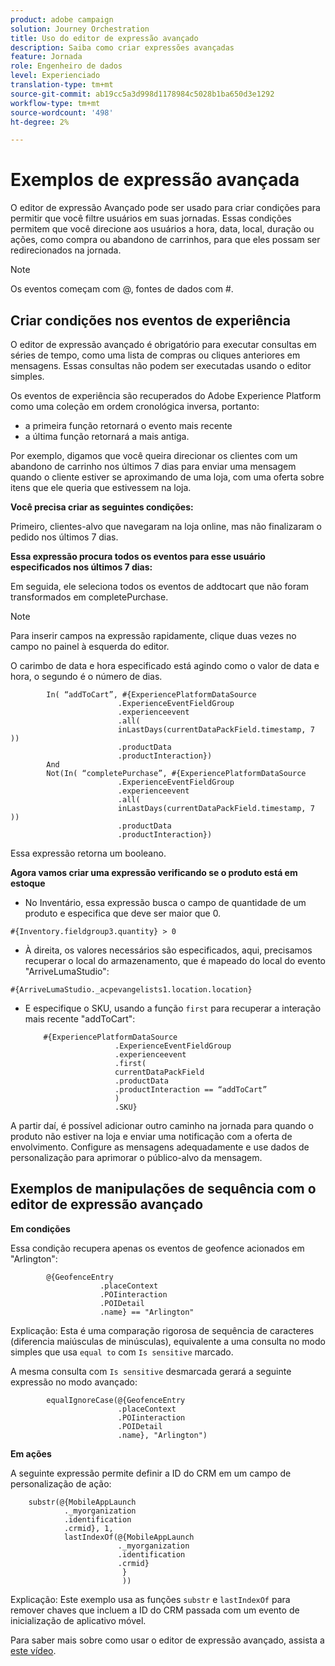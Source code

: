 ```yaml
---
product: adobe campaign
solution: Journey Orchestration
title: Uso do editor de expressão avançado
description: Saiba como criar expressões avançadas
feature: Jornada
role: Engenheiro de dados
level: Experienciado
translation-type: tm+mt
source-git-commit: ab19cc5a3d998d1178984c5028b1ba650d3e1292
workflow-type: tm+mt
source-wordcount: '498'
ht-degree: 2%

---
```



# Exemplos de expressão avançada

O editor de expressão Avançado pode ser usado para criar condições para permitir que você filtre usuários em suas jornadas. Essas condições permitem que você direcione aos usuários a hora, data, local, duração ou ações, como compra ou abandono de carrinhos, para que eles possam ser redirecionados na jornada.

>[!NOTE]
>
>Os eventos começam com @, fontes de dados com #.

## Criar condições nos eventos de experiência

O editor de expressão avançado é obrigatório para executar consultas em séries de tempo, como uma lista de compras ou cliques anteriores em mensagens. Essas consultas não podem ser executadas usando o editor simples.

Os eventos de experiência são recuperados do Adobe Experience Platform como uma coleção em ordem cronológica inversa, portanto:

* a primeira função retornará o evento mais recente
* a última função retornará a mais antiga.

Por exemplo, digamos que você queira direcionar os clientes com um abandono de carrinho nos últimos 7 dias para enviar uma mensagem quando o cliente estiver se aproximando de uma loja, com uma oferta sobre itens que ele queria que estivessem na loja.

**Você precisa criar as seguintes condições:**

Primeiro, clientes-alvo que navegaram na loja online, mas não finalizaram o pedido nos últimos 7 dias.

<!--**This expression looks for a specified value in a string value:**

`In (“addToCart”, #{field reference from experience event})`-->

**Essa expressão procura todos os eventos para esse usuário especificados nos últimos 7 dias:**

Em seguida, ele seleciona todos os eventos de addtocart que não foram transformados em completePurchase.

>[!NOTE]
>
>Para inserir campos na expressão rapidamente, clique duas vezes no campo no painel à esquerda do editor.

O carimbo de data e hora especificado está agindo como o valor de data e hora, o segundo é o número de dias.

```
        In( “addToCart”, #{ExperiencePlatformDataSource
                        .ExperienceEventFieldGroup
                        .experienceevent
                        .all(
                        inLastDays(currentDataPackField.timestamp, 7 ))
                        .productData
                        .productInteraction})
        And
        Not(In( “completePurchase”, #{ExperiencePlatformDataSource
                        .ExperienceEventFieldGroup
                        .experienceevent
                        .all(
                        inLastDays(currentDataPackField.timestamp, 7 ))
                        .productData
                        .productInteraction})
```

Essa expressão retorna um booleano.

**Agora vamos criar uma expressão verificando se o produto está em estoque**

* No Inventário, essa expressão busca o campo de quantidade de um produto e especifica que deve ser maior que 0.

`#{Inventory.fieldgroup3.quantity} > 0`

* À direita, os valores necessários são especificados, aqui, precisamos recuperar o local do armazenamento, que é mapeado do local do evento &quot;ArriveLumaStudio&quot;:

`#{ArriveLumaStudio._acpevangelists1.location.location}`

* E especifique o SKU, usando a função `first` para recuperar a interação mais recente &quot;addToCart&quot;:

   ```
       #{ExperiencePlatformDataSource
                       .ExperienceEventFieldGroup
                       .experienceevent
                       .first(
                       currentDataPackField
                       .productData
                       .productInteraction == “addToCart”
                       )
                       .SKU}
   ```

A partir daí, é possível adicionar outro caminho na jornada para quando o produto não estiver na loja e enviar uma notificação com a oferta de envolvimento. Configure as mensagens adequadamente e use dados de personalização para aprimorar o público-alvo da mensagem.

## Exemplos de manipulações de sequência com o editor de expressão avançado

**Em condições**

Essa condição recupera apenas os eventos de geofence acionados em &quot;Arlington&quot;:

```
        @{GeofenceEntry
                    .placeContext
                    .POIinteraction
                    .POIDetail
                    .name} == "Arlington"
```

Explicação: Esta é uma comparação rigorosa de sequência de caracteres (diferencia maiúsculas de minúsculas), equivalente a uma consulta no modo simples que usa `equal to` com `Is sensitive` marcado.

A mesma consulta com `Is sensitive` desmarcada gerará a seguinte expressão no modo avançado:

```
        equalIgnoreCase(@{GeofenceEntry
                        .placeContext
                        .POIinteraction
                        .POIDetail
                        .name}, "Arlington")
```

**Em ações**

A seguinte expressão permite definir a ID do CRM em um campo de personalização de ação:

```
    substr(@{MobileAppLaunch
            ._myorganization
            .identification
            .crmid}, 1, 
            lastIndexOf(@{MobileAppLaunch
                        ._myorganization
                        .identification
                        .crmid}
                         }
                         ))
```

Explicação: Este exemplo usa as funções `substr` e `lastIndexOf` para remover chaves que incluem a ID do CRM passada com um evento de inicialização de aplicativo móvel.

Para saber mais sobre como usar o editor de expressão avançado, assista a [este vídeo](https://docs.adobe.com/content/help/en/platform-learn/tutorials/journey-orchestration/create-a-journey.html).

